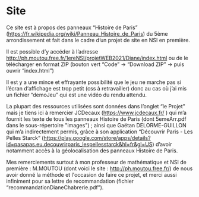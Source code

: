 # Site


Ce site est à propos des panneaux “Histoire de Paris”  (https://fr.wikipedia.org/wiki/Panneau_Histoire_de_Paris) du 5ème arrondissement
et fait dans le cadre d’un projet de site en NSI en première.


Il est possible d’y accéder à l’adresse http://ph.moutou.free.fr/1ereNSI/projetWEB2021/Diane/index.html 
ou de le télécharger en format ZIP (bouton vert “Code” → “Download ZIP” → puis ouvrir “index.html”)


Il est y a une mince et effrayante possibilité que le jeu ne marche pas si l’écran d‘affichage est trop petit (css à retravailler)
donc au cas où j’ai mis un fichier “demoJeu” qui est une vidéo du rendu attendu.


La plupart des ressources utilisées sont données dans l’onglet “le Projet” mais je tiens ici à remercier JCDecaux (https://www.jcdecaux.fr/ )
qui m’a fournit les texte de tous les panneaux Histoire de Paris (dont 5emeArr.pdf dans le sous-répertoire "images") ; ainsi que Gaëtan DELORME-GUILLON qui m’a indirectement permis,
grâce à son application “Découvrir Paris - Les Pelles Starck“ (https://play.google.com/store/apps/details?id=pasapas.eu.decouvrirparis_lespellesstarck&hl=fr&gl=US)
d’avoir notamment accès à la géolocalisation des panneaux Histoire de Paris.

Mes remerciements surtout à mon professeur de mathématique et NSI de première : M.MOUTOU (dont voici le site : http://ph.moutou.free.fr/)
de nous avoir donné la méthode et l'occasion de faire ce projet, et merci aussi infiniment pour sa lettre de recommandation (fichier “recommandationDianeChabrerie.pdf”).
